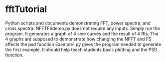 fftTutorial
===========

Python scripts and documents demonstrating FFT, power spectra, and
cross spectra.
NFFTFSdemo.py does not require any inputs. Simply run the program. 
It generates a graph of 4 sine curves and the result of 4 ffts. The 4 
graphs are supposed to demonstrate how changing the NFFT
and FS affects the psd function
Example1.py gives the program needed to generate the first example. It
should help teach students basic plotting and the PSD function.